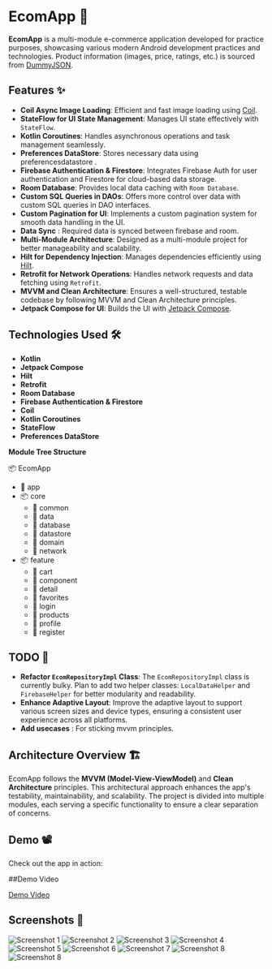 # EcomApp 🚀

**EcomApp** is a multi-module e-commerce application developed for practice purposes, showcasing various modern Android development practices and technologies. Product information (images, price, ratings, etc.) is sourced from [DummyJSON](https://dummyjson.com/).

## Features ✨

- **Coil Async Image Loading**: Efficient and fast image loading using [Coil](https://coil-kt.github.io/coil/).
- **StateFlow for UI State Management**: Manages UI state effectively with `StateFlow`.
- **Kotlin Coroutines**: Handles asynchronous operations and task management seamlessly.
- **Preferences DataStore**: Stores necessary data using preferencesdatastore .
- **Firebase Authentication & Firestore**: Integrates Firebase Auth for user authentication and Firestore for cloud-based data storage.
- **Room Database**: Provides local data caching with `Room Database`.
- **Custom SQL Queries in DAOs**: Offers more control over data with custom SQL queries in DAO interfaces.
- **Custom Pagination for UI**: Implements a custom pagination system for smooth data handling in the UI.
- **Data Sync** : Required data is synced between firebase and room.
- **Multi-Module Architecture**: Designed as a multi-module project for better manageability and scalability.
- **Hilt for Dependency Injection**: Manages dependencies efficiently using [Hilt](https://developer.android.com/training/dependency-injection/hilt-android).
- **Retrofit for Network Operations**: Handles network requests and data fetching using `Retrofit`.
- **MVVM and Clean Architecture**: Ensures a well-structured, testable codebase by following MVVM and Clean Architecture principles.
- **Jetpack Compose for UI**: Builds the UI with [Jetpack Compose](https://developer.android.com/jetpack/compose).

## Technologies Used 🛠️

- **Kotlin**
- **Jetpack Compose**
- **Hilt**
- **Retrofit**
- **Room Database**
- **Firebase Authentication & Firestore**
- **Coil**
- **Kotlin Coroutines**
- **StateFlow**
- **Preferences DataStore**

**Module Tree Structure**

<p>📦 EcomApp</p>
<ul>
  <li>📂 app</li>
  <li>📦 core
    <ul>
      <li>📂 common</li>
      <li>📂 data</li>
      <li>📂 database</li>
      <li>📂 datastore</li>
      <li>📂 domain</li>
      <li>📂 network</li>
    </ul>
  </li>
  <li>📦 feature
    <ul>
      <li>📂 cart</li>
      <li>📂 component</li>
      <li>📂 detail</li>
      <li>📂 favorites</li>
      <li>📂 login</li>
      <li>📂 products</li>
      <li>📂 profile</li>
      <li>📂 register</li>
    </ul>
  </li>
</ul>

    

## TODO 📝

- **Refactor `EcomRepositoryImpl` Class**: The `EcomRepositoryImpl` class is currently bulky. Plan to add two  helper classes: `LocalDataHelper` and `FirebaseHelper` for better modularity and readability.
- **Enhance Adaptive Layout**: Improve the adaptive layout to support various screen sizes and device types, ensuring a consistent user experience across all platforms.
- **Add usecases** : For sticking mvvm principles.


## Architecture Overview 🏗️

EcomApp follows the **MVVM (Model-View-ViewModel)** and **Clean Architecture** principles. This architectural approach enhances the app's testability, maintainability, and scalability. The project is divided into multiple modules, each serving a specific functionality to ensure a clear separation of concerns.

## Demo 📽️

Check out the app in action:

##Demo Video



[Demo Video](assets/video.mp4)




## Screenshots 📸

![Screenshot 1](assets/ss_cart.jpg)
![Screenshot 2](assets/ss_detail.jpg)
![Screenshot 3](assets/ss_favorite.jpg)
![Screenshot 4](assets/ss_login.jpg)
![Screenshot 5](assets/ss_orders.jpg)
![Screenshot 6](assets/ss_products.jpg)
![Screenshot 7](assets/ss_profile.jpg)
![Screenshot 8](assets/ss_register.jpg)
![Screenshot 8](assets/ss_search.jpg)
